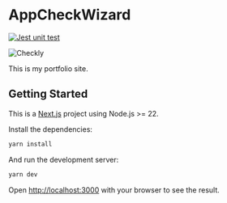 # AppCheckWizard
[![Jest unit test](https://github.com/alexanderscheibler/appcheckwizard.com/actions/workflows/jest.yml/badge.svg)](https://github.com/alexanderscheibler/appcheckwizard.com/actions/workflows/jest.yml) 

![Checkly](https://api.checklyhq.com/v1/badges/checks/f9efde56-b1c9-4e11-a524-25c296ca7aee?style=flat&theme=dark)

This is my portfolio site.

## Getting Started

This is a [Next.js](https://nextjs.org) project using Node.js >= 22.

Install the dependencies:
```bash
yarn install
```

And run the development server:

```bash
yarn dev
```
Open [http://localhost:3000](http://localhost:3000) with your browser to see the result.
